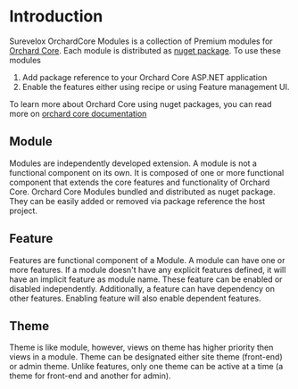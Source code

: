 # Introduction

Surevelox OrchardCore Modules is a collection of Premium modules for [Orchard Core](https://orchardcore.net/). Each module is distributed as [nuget package](https://www.nuget.org/packages?q=surevelox). To use these modules 
1. Add package reference to your Orchard Core ASP.NET application 
2. Enable the features either using recipe or using Feature management UI.

To learn more about Orchard Core using nuget packages, you can read more on [orchard core documentation](https://docs.orchardcore.net/en/latest/docs/getting-started/)


## Module

Modules are independently developed extension. A module is not a functional component on its own. It is composed of one or more functional component that extends the core features and functionality of Orchard Core. Orchard Core Modules bundled and distributed as nuget package. They can be easily added or removed via package reference the host project. 
 

## Feature

Features are functional component of a Module. A module can have one or more features. If a module doesn't have any explicit features defined, it will have an implicit feature as module name. These feature can be enabled or disabled independently. Additionally, a feature can have dependency on other features. Enabling feature will also enable dependent features.

## Theme

Theme is like module, however, views on theme has higher priority then views in a module. Theme can be designated either site theme (front-end) or admin theme. Unlike features, only one theme can be active at a time (a theme for front-end and another for admin).
